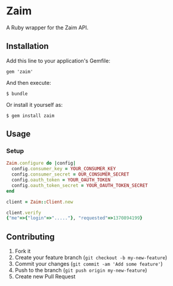 # Zaim

A Ruby wrapper for the Zaim API.

## Installation

Add this line to your application's Gemfile:

    gem 'zaim'

And then execute:

    $ bundle

Or install it yourself as:

    $ gem install zaim

## Usage

### Setup

```ruby
Zaim.configure do |config|
  config.consumer_key = YOUR_CONSUMER_KEY
  config.consumer_secret = OUR_CONSUMER_SECRET
  config.oauth_token = YOUR_OAUTH_TOKEN
  config.oauth_token_secret = YOUR_OAUTH_TOKEN_SECRET
end
```

```ruby
client = Zaim::Client.new

client.verify
{"me"=>{"login"=>"....."}, "requested"=>1370894199}
```

## Contributing

1. Fork it
2. Create your feature branch (`git checkout -b my-new-feature`)
3. Commit your changes (`git commit -am 'Add some feature'`)
4. Push to the branch (`git push origin my-new-feature`)
5. Create new Pull Request
